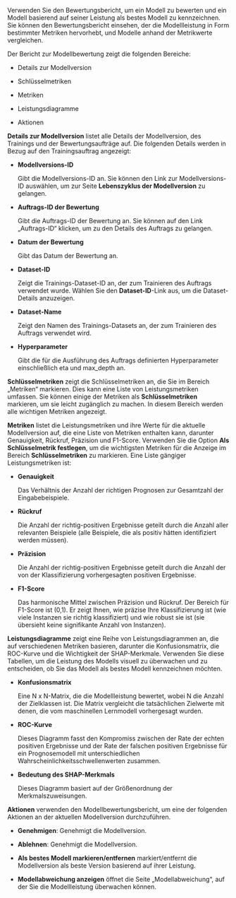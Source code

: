 Verwenden Sie den Bewertungsbericht, um ein Modell zu bewerten und ein Modell basierend auf seiner Leistung als bestes Modell zu kennzeichnen. Sie können den Bewertungsbericht einsehen, der die Modellleistung in Form bestimmter Metriken hervorhebt, und Modelle anhand der Metrikwerte vergleichen.

Der Bericht zur Modellbewertung zeigt die folgenden Bereiche:

-   Details zur Modellversion

-   Schlüsselmetriken

-   Metriken

-   Leistungsdiagramme

-   Aktionen

**Details zur Modellversion** listet alle Details der Modellversion, des Trainings und der Bewertungsaufträge auf. Die folgenden Details werden in Bezug auf den Trainingsauftrag angezeigt:

-   **Modellversions-ID**

    Gibt die Modellversions-ID an. Sie können den Link zur Modellversions-ID auswählen, um zur Seite **Lebenszyklus der Modellversion** zu gelangen.

-   **Auftrags-ID der Bewertung**

    Gibt die Auftrags-ID der Bewertung an. Sie können auf den Link „Auftrags-ID“ klicken, um zu den Details des Auftrags zu gelangen.

-   **Datum der Bewertung**

    Gibt das Datum der Bewertung an.

-   **Dataset-ID**

    Zeigt die Trainings-Dataset-ID an, der zum Trainieren des Auftrags verwendet wurde. Wählen Sie den **Dataset-ID**-Link aus, um die Dataset-Details anzuzeigen.

-   **Dataset-Name**

    Zeigt den Namen des Trainings-Datasets an, der zum Trainieren des Auftrags verwendet wird.

-   **Hyperparameter**

    Gibt die für die Ausführung des Auftrags definierten Hyperparameter einschließlich eta und max\_depth an.

**Schlüsselmetriken** zeigt die Schlüsselmetriken an, die Sie im Bereich „Metriken“ markieren. Dies kann eine Liste von Leistungsmetriken umfassen. Sie können einige der Metriken als **Schlüsselmetriken** markieren, um sie leicht zugänglich zu machen. In diesem Bereich werden alle wichtigen Metriken angezeigt.

**Metriken** listet die Leistungsmetriken und ihre Werte für die aktuelle Modellversion auf, die eine Liste von Metriken enthalten kann, darunter Genauigkeit, Rückruf, Präzision und F1-Score. Verwenden Sie die Option **Als Schlüsselmetrik festlegen**, um die wichtigsten Metriken für die Anzeige im Bereich **Schlüsselmetriken** zu markieren. Eine Liste gängiger Leistungsmetriken ist:

-   **Genauigkeit**

    Das Verhältnis der Anzahl der richtigen Prognosen zur Gesamtzahl der Eingabebeispiele.

-   **Rückruf**

    Die Anzahl der richtig-positiven Ergebnisse geteilt durch die Anzahl aller relevanten Beispiele (alle Beispiele, die als positiv hätten identifiziert werden müssen).

-   **Präzision**

    Die Anzahl der richtig-positiven Ergebnisse geteilt durch die Anzahl der von der Klassifizierung vorhergesagten positiven Ergebnisse.

-   **F1-Score**

    Das harmonische Mittel zwischen Präzision und Rückruf. Der Bereich für F1-Score ist (0,1). Er zeigt Ihnen, wie präzise Ihre Klassifizierung ist (wie viele Instanzen sie richtig klassifiziert) und wie robust sie ist (sie übersieht keine signifikante Anzahl von Instanzen).

**Leistungsdiagramme** zeigt eine Reihe von Leistungsdiagrammen an, die auf verschiedenen Metriken basieren, darunter die Konfusionsmatrix, die ROC-Kurve und die Wichtigkeit der SHAP-Merkmale. Verwenden Sie diese Tabellen, um die Leistung des Modells visuell zu überwachen und zu entscheiden, ob Sie das Modell als bestes Modell kennzeichnen möchten.

-   **Konfusionsmatrix**

    Eine N x N-Matrix, die die Modellleistung bewertet, wobei N die Anzahl der Zielklassen ist. Die Matrix vergleicht die tatsächlichen Zielwerte mit denen, die vom maschinellen Lernmodell vorhergesagt wurden.

-   **ROC-Kurve**

    Dieses Diagramm fasst den Kompromiss zwischen der Rate der echten positiven Ergebnisse und der Rate der falschen positiven Ergebnisse für ein Prognosemodell mit unterschiedlichen Wahrscheinlichkeitsschwellenwerten zusammen.

-   **Bedeutung des SHAP-Merkmals**

    Dieses Diagramm basiert auf der Größenordnung der Merkmalszuweisungen.

**Aktionen** verwenden den Modellbewertungsbericht, um eine der folgenden Aktionen an der aktuellen Modellversion durchzuführen.

-   **Genehmigen**: Genehmigt die Modellversion.

-   **Ablehnen**: Genehmigt die Modellversion.

-   **Als bestes Modell markieren/entfernen** markiert/entfernt die Modellversion als beste Version basierend auf ihrer Leistung.

-   **Modellabweichung anzeigen** öffnet die Seite „Modellabweichung“, auf der Sie die Modellleistung überwachen können.
